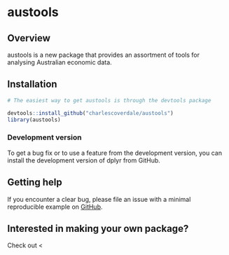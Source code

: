 # austools

## Overview
austools is a new package that provides an assortment of tools for analysing Australian economic data.

## Installation

``` r
# The easiest way to get austools is through the devtools package

devtools::install_github("charlescoverdale/austools")
library(austools)

```

### Development version

To get a bug fix or to use a feature from the development version, you
can install the development version of dplyr from GitHub.

## Getting help

If you encounter a clear bug, please file an issue with a minimal
reproducible example on
[GitHub](https://github.com/charlescoverdale/austools/issues).


## Interested in making your own package?
Check out <<a href='https://kbroman.org/pkg_primer/pages/github.html'>
